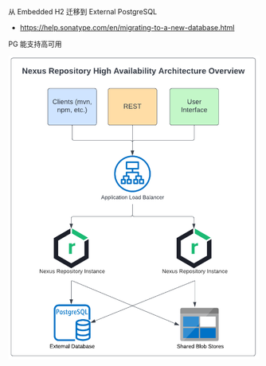 从 Embedded H2 迁移到 External PostgreSQL

- <https://help.sonatype.com/en/migrating-to-a-new-database.html>

PG 能支持高可用

![Nexus Repository HA Architecture](./.assets/Nexus迁移数据库/uuid-a04719b1-2c21-d8aa-a4be-7de7597561ee.png)